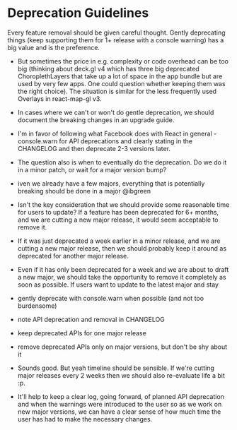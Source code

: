 # Deprecation Guidelines

Every feature removal should be given careful thought. Gently deprecating things (keep supporting them for 1+ release with a console warning) has a big value and is the preference.

* But sometimes the price in e.g. complexity or code overhead can be too big (thinking about deck.gl v4 which has three big deprecated ChoroplethLayers that take up a lot of space in the app bundle but are used by very few apps. One could question whether keeping them was the right choice). The situation is similar for the less frequently used Overlays in react-map-gl v3.

* In cases where we can't or won't do gentle deprecation, we should document the breaking changes in an upgrade guide.

* I'm in favor of following what Facebook does with React in general - console.warn for API deprecations and clearly stating in the CHANGELOG and then deprecate 2-3 versions later.

* The question also is when to eventually do the deprecation. Do we do it in a minor patch, or wait for a major version bump?

 * iven we already have a few majors, everything that is potentially breaking should be done in a major
 @ibgreen

* Isn't the key consideration that we should provide some reasonable time for users to update? If a feature has been deprecated for 6+ months, and we are cutting a new major release, it would seem acceptable to remove it.

* If it was just deprecated a week earlier in a minor release, and we are cutting a new major release, then we should probably keep it around as deprecated for another major release.

* Even if it has only been deprecated for a week and we are about to draft a new major, we should take the opportunity to remove it completely as soon as possible. If users want to update to the latest major and stay 
* gently deprecate with console.warn when possible (and not too burdensome)


* note API deprecation and removal in CHANGELOG
* keep deprecated APIs for one major release
* remove deprecated APIs only on major versions, but don't be shy about it

* Sounds good. But yeah timeline should be sensible. If we're cutting major releases every 2 weeks then we should also re-evaluate life a bit :p.

* It'll help to keep a clear log, going forward, of planned API deprecation and when the warnings were introduced to the user so as we work on new major versions, we can have a clear sense of how much time the user has had to make the necessary changes.